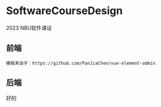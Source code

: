 # SoftwareCourseDesign
2023 NBU软件课设

## 前端
    模板来自于：https://github.com/PanJiaChen/vue-element-admin
## 后端
好的

